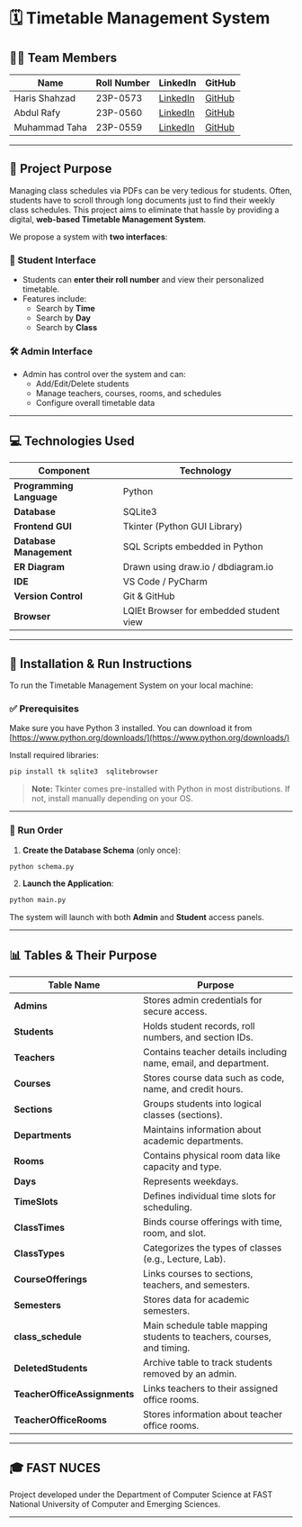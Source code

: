 
# 🗓️ Timetable Management System

## 👨‍💻 Team Members

| Name           | Roll Number | LinkedIn | GitHub |
|----------------|-------------|----------|--------|
| Haris Shahzad | 23P-0573    | [LinkedIn](https://www.linkedin.com/in/haris-shahzad-7b8746291/) | [GitHub](https://github.com/Zenvila) |
| Abdul Rafy     | 23P-0560    | [LinkedIn](https://www.linkedin.com/in/abdul-rafy-b11829315/?utm_source=share&utm_campaign=share_via&utm_content=profile&utm_medium=android_app) | [GitHub](https://github.com/Abdul-Rafy2005) |
| Muhammad Taha  | 23P-0559    | [LinkedIn](https://www.linkedin.com/in/muhammad-taha-57713b247/?utm_source=share&utm_campaign=share_via&utm_content=profile&utm_medium=android_app) | [GitHub](https://github.com/BoltTaha) |

---

## 🎯 Project Purpose

Managing class schedules via PDFs can be very tedious for students. Often, students have to scroll through long documents just to find their weekly class schedules. This project aims to eliminate that hassle by providing a digital, **web-based Timetable Management System**.

We propose a system with **two interfaces**:

### 👤 Student Interface
- Students can **enter their roll number** and view their personalized timetable.
- Features include:
  - Search by **Time**
  - Search by **Day**
  - Search by **Class**

### 🛠️ Admin Interface
- Admin has control over the system and can:
  - Add/Edit/Delete students
  - Manage teachers, courses, rooms, and schedules
  - Configure overall timetable data

---

## 💻 Technologies Used

| Component            | Technology      |
|----------------------|-----------------|
| **Programming Language** | Python            |
| **Database**         | SQLite3          |
| **Frontend GUI**     | Tkinter (Python GUI Library) |
| **Database Management** | SQL Scripts embedded in Python |
| **ER Diagram**       | Drawn using draw.io / dbdiagram.io |
| **IDE**              | VS Code / PyCharm |
| **Version Control**  | Git & GitHub     |
| **Browser**          | LQIEt Browser for embedded student view |

---

## 🚀 Installation & Run Instructions

To run the Timetable Management System on your local machine:

### ✅ Prerequisites

Make sure you have Python 3 installed. You can download it from [https://www.python.org/downloads/](https://www.python.org/downloads/)

Install required libraries:
```bash
pip install tk sqlite3  sqlitebrowser  
```

> **Note:** Tkinter comes pre-installed with Python in most distributions. If not, install manually depending on your OS.

---

### 📂 Run Order

1. **Create the Database Schema** (only once):
```bash
python schema.py
```

2. **Launch the Application**:
```bash
python main.py
```

The system will launch with both **Admin** and **Student** access panels.

---
## 📊 Tables & Their Purpose

| Table Name              | Purpose |
|-------------------------|---------|
| **Admins**              | Stores admin credentials for secure access. |
| **Students**            | Holds student records, roll numbers, and section IDs. |
| **Teachers**            | Contains teacher details including name, email, and department. |
| **Courses**             | Stores course data such as code, name, and credit hours. |
| **Sections**            | Groups students into logical classes (sections). |
| **Departments**         | Maintains information about academic departments. |
| **Rooms**               | Contains physical room data like capacity and type. |
| **Days**                | Represents weekdays. |
| **TimeSlots**           | Defines individual time slots for scheduling. |
| **ClassTimes**          | Binds course offerings with time, room, and slot. |
| **ClassTypes**          | Categorizes the types of classes (e.g., Lecture, Lab). |
| **CourseOfferings**     | Links courses to sections, teachers, and semesters. |
| **Semesters**           | Stores data for academic semesters. |
| **class_schedule**      | Main schedule table mapping students to teachers, courses, and timing. |
| **DeletedStudents**     | Archive table to track students removed by an admin. |
| **TeacherOfficeAssignments** | Links teachers to their assigned office rooms. |
| **TeacherOfficeRooms**  | Stores information about teacher office rooms. |

---

## 🎓 FAST NUCES
Project developed under the Department of Computer Science at FAST National University of Computer and Emerging Sciences.

---
